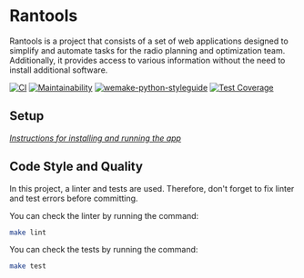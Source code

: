 # Rantools

Rantools is a project that consists of a set of web applications designed to simplify and automate tasks for the radio planning and optimization team. Additionally, it provides access to various information without the need to install additional software.

[![CI](https://github.com/ram-alb/rantools-v2/actions/workflows/CI.yml/badge.svg)](https://github.com/ram-alb/rantools-v2/actions/workflows/CI.yml)
[![Maintainability](https://api.codeclimate.com/v1/badges/b2318a809236547d1cbc/maintainability)](https://codeclimate.com/github/ram-alb/rantools-v2/maintainability)
[![wemake-python-styleguide](https://img.shields.io/badge/style-wemake-000000.svg)](https://github.com/wemake-services/wemake-python-styleguide)
[![Test Coverage](https://api.codeclimate.com/v1/badges/b2318a809236547d1cbc/test_coverage)](https://codeclimate.com/github/ram-alb/rantools-v2/test_coverage)

## Setup

_[Instructions for installing and running the app](INSTALLATION.md)_

## Code Style and Quality

In this project, a linter and tests are used. Therefore, don't forget to fix linter and test errors before committing.

You can check the linter by running the command:

```bash
make lint
```

You can check the tests by running the command:

```bash
make test
```